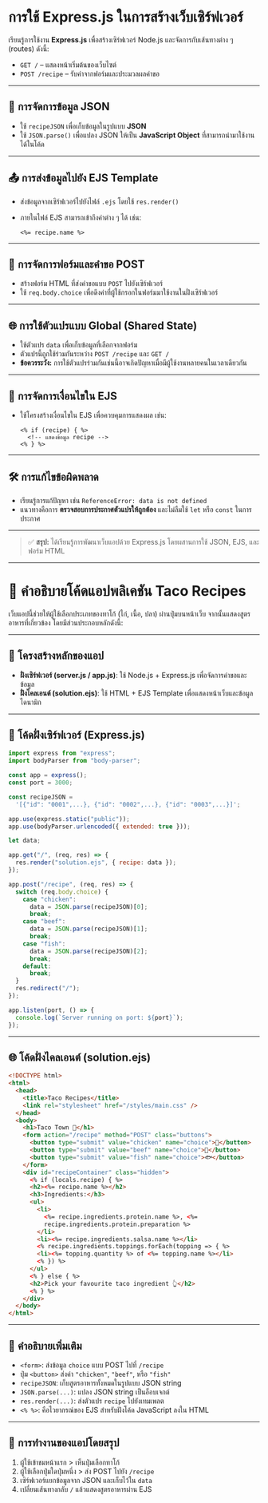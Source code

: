 # การใช้ Express.js ในการสร้างเว็บเซิร์ฟเวอร์

เรียนรู้การใช้งาน **Express.js** เพื่อสร้างเซิร์ฟเวอร์ Node.js และจัดการกับเส้นทางต่าง ๆ (routes) ดังนี้:

- `GET /` – แสดงหน้าเริ่มต้นของเว็บไซต์
- `POST /recipe` – รับค่าจากฟอร์มและประมวลผลคำขอ

---

## 🧾 การจัดการข้อมูล JSON

- ใช้ `recipeJSON` เพื่อเก็บข้อมูลในรูปแบบ **JSON**
- ใช้ `JSON.parse()` เพื่อแปลง JSON ให้เป็น **JavaScript Object** ที่สามารถนำมาใช้งานได้ในโค้ด

---

## 📤 การส่งข้อมูลไปยัง EJS Template

- ส่งข้อมูลจากเซิร์ฟเวอร์ไปยังไฟล์ `.ejs` โดยใช้ `res.render()`
- ภายในไฟล์ EJS สามารถเข้าถึงค่าต่าง ๆ ได้ เช่น:

  ```ejs
  <%= recipe.name %>
  ```

---

## 🧾 การจัดการฟอร์มและคำขอ POST

- สร้างฟอร์ม HTML ที่ส่งคำขอแบบ `POST` ไปยังเซิร์ฟเวอร์
- ใช้ `req.body.choice` เพื่อดึงค่าที่ผู้ใช้กรอกในฟอร์มมาใช้งานในฝั่งเซิร์ฟเวอร์

---

## 🌐 การใช้ตัวแปรแบบ Global (Shared State)

- ใช้ตัวแปร `data` เพื่อเก็บข้อมูลที่เลือกจากฟอร์ม
- ตัวแปรนี้ถูกใช้ร่วมกันระหว่าง `POST /recipe` และ `GET /`
- **ข้อควรระวัง:** การใช้ตัวแปรร่วมกันเช่นนี้อาจเกิดปัญหาเมื่อมีผู้ใช้งานหลายคนในเวลาเดียวกัน

---

## 🔀 การจัดการเงื่อนไขใน EJS

- ใช้โครงสร้างเงื่อนไขใน EJS เพื่อควบคุมการแสดงผล เช่น:

  ```ejs
  <% if (recipe) { %>
    <!-- แสดงข้อมูล recipe -->
  <% } %>
  ```

---

## 🛠️ การแก้ไขข้อผิดพลาด

- เรียนรู้การแก้ปัญหา เช่น `ReferenceError: data is not defined`
- แนวทางคือการ **ตรวจสอบการประกาศตัวแปรให้ถูกต้อง** และไม่ลืมใช้ `let` หรือ `const` ในการประกาศ

---

> ✅ **สรุป:** ได้เรียนรู้การพัฒนาเว็บแอปด้วย Express.js โดยผสานการใช้ JSON, EJS, และฟอร์ม HTML

---

# 🧠 คำอธิบายโค้ดแอปพลิเคชัน Taco Recipes

เว็บแอปนี้ช่วยให้ผู้ใช้เลือกประเภทของทาโก้ (ไก่, เนื้อ, ปลา) ผ่านปุ่มบนหน้าเว็บ จากนั้นแสดงสูตรอาหารที่เกี่ยวข้อง โดยมีส่วนประกอบหลักดังนี้:

---

## 📁 โครงสร้างหลักของแอป

- **ฝั่งเซิร์ฟเวอร์ (server.js / app.js)**: ใช้ Node.js + Express.js เพื่อจัดการคำขอและข้อมูล
- **ฝั่งไคลเอนต์ (solution.ejs)**: ใช้ HTML + EJS Template เพื่อแสดงหน้าเว็บและข้อมูลไดนามิก

---

## 🚀 โค้ดฝั่งเซิร์ฟเวอร์ (Express.js)

```javascript
import express from "express";
import bodyParser from "body-parser";

const app = express();
const port = 3000;

const recipeJSON =
  '[{"id": "0001",...}, {"id": "0002",...}, {"id": "0003",...}]';

app.use(express.static("public"));
app.use(bodyParser.urlencoded({ extended: true }));

let data;

app.get("/", (req, res) => {
  res.render("solution.ejs", { recipe: data });
});

app.post("/recipe", (req, res) => {
  switch (req.body.choice) {
    case "chicken":
      data = JSON.parse(recipeJSON)[0];
      break;
    case "beef":
      data = JSON.parse(recipeJSON)[1];
      break;
    case "fish":
      data = JSON.parse(recipeJSON)[2];
      break;
    default:
      break;
  }
  res.redirect("/");
});

app.listen(port, () => {
  console.log(`Server running on port: ${port}`);
});
```

---

## 🌐 โค้ดฝั่งไคลเอนต์ (solution.ejs)

```html
<!DOCTYPE html>
<html>
  <head>
    <title>Taco Recipes</title>
    <link rel="stylesheet" href="/styles/main.css" />
  </head>
  <body>
    <h1>Taco Town 🌮</h1>
    <form action="/recipe" method="POST" class="buttons">
      <button type="submit" value="chicken" name="choice">🍗</button>
      <button type="submit" value="beef" name="choice">🥩</button>
      <button type="submit" value="fish" name="choice">🐟</button>
    </form>
    <div id="recipeContainer" class="hidden">
      <% if (locals.recipe) { %>
      <h2><%= recipe.name %></h2>
      <h3>Ingredients:</h3>
      <ul>
        <li>
          <%= recipe.ingredients.protein.name %>, <%=
          recipe.ingredients.protein.preparation %>
        </li>
        <li><%= recipe.ingredients.salsa.name %></li>
        <% recipe.ingredients.toppings.forEach(topping => { %>
        <li><%= topping.quantity %> of <%= topping.name %></li>
        <% }) %>
      </ul>
      <% } else { %>
      <h2>Pick your favourite taco ingredient 👆</h2>
      <% } %>
    </div>
  </body>
</html>
```

---

## 📌 คำอธิบายเพิ่มเติม

- `<form>`: ส่งข้อมูล `choice` แบบ POST ไปที่ `/recipe`
- ปุ่ม `<button>` ส่งค่า `"chicken"`, `"beef"`, หรือ `"fish"`
- `recipeJSON`: เก็บสูตรอาหารทั้งหมดในรูปแบบ JSON string
- `JSON.parse(...)`: แปลง JSON string เป็นอ็อบเจกต์
- `res.render(...)`: ส่งตัวแปร `recipe` ไปยังเทมเพลต
- `<% %>`: คือไวยากรณ์ของ EJS สำหรับฝังโค้ด JavaScript ลงใน HTML

---

## 🔄 การทำงานของแอปโดยสรุป

1. ผู้ใช้เข้าชมหน้าแรก > เห็นปุ่มเลือกทาโก้
2. ผู้ใช้เลือกปุ่มใดปุ่มหนึ่ง > ส่ง POST ไปยัง `/recipe`
3. เซิร์ฟเวอร์แยกข้อมูลจาก JSON และเก็บไว้ใน `data`
4. เปลี่ยนเส้นทางกลับ `/` แล้วแสดงสูตรอาหารผ่าน EJS
